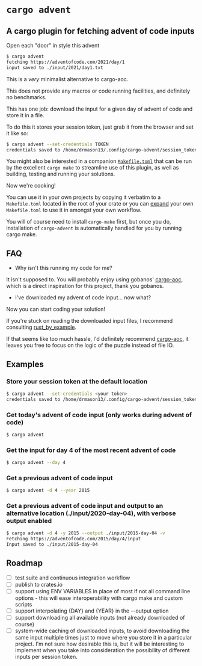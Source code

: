 # `cargo advent`

## A cargo plugin for fetching advent of code inputs

Open each "door" in style this advent

```sh
$ cargo advent
fetching https://adventofcode.com/2021/day/1
input saved to ./input/2021/day1.txt
```

This is a _very_ minimalist alternative to cargo-aoc.

This does not provide any macros or code running facilities, and definitely no benchmarks.

This has one job: download the input for a given day of advent of code and store it in a file.

To do this it stores your session token, just grab it from the browser and set it like so:

```sh
$ cargo advent --set-credentials TOKEN
credentials saved to /home/drmason13/.config/cargo-advent/session_token
```

You might also be interested in a companion [`Makefile.toml`](./Makefile.toml) that can be run by the excellent `cargo make` to streamline use of this plugin, as well as building, testing and running your solutions.

Now we're cooking!

You can use it in your own projects by copying it verbatim to a `Makefile.toml` located in the root of your crate or you can [expand]() your own `Makefile.toml` to use it in amongst your own workflow.

You will of course need to install `cargo-make` first, but once you do, installation of `cargo-advent` is automatically handled for you by running cargo make.

## FAQ

* Why isn't this running my code for me?

It isn't supposed to. You will probably enjoy using gobanos' [cargo-aoc](https://github.com/gobanos/cargo-aoc), which is a direct inspiration for this project, thank you gobanos.

* I've downloaded my advent of code input... now what?

Now you can start coding your solution!

If you're stuck on reading the downloaded input files, I recommend consulting [rust_by_example](https://doc.rust-lang.org/rust-by-example/std_misc/file/read_lines.html).

If that seems like too much hassle, I'd definitely recommend [cargo-aoc](https://github.com/gobanos/cargo-aoc), it leaves you free to focus on the logic of the puzzle instead of file IO.

## Examples

### Store your session token at the default location
```sh
$ cargo advent --set-credentials <your token>
credentials saved to /home/drmason13/.config/cargo-advent/session_token
```

### Get today's advent of code input (only works during advent of code)
```sh
$ cargo advent
```

### Get the input for day 4 of the most recent advent of code
```sh
$ cargo advent --day 4
```

### Get a previous advent of code input
```sh
$ cargo advent -d 4 --year 2015
```

### Get a previous advent of code input and output to an alternative location (./input/2020-day-04), with verbose output enabled
```sh
$ cargo advent -d 4 -y 2015 --output ./input/2015-day-04 -v
Fetching https://adventofcode.com/2015/day/4/input
Input saved to ./input/2015-day-04
```

## Roadmap

* [ ] test suite and continuous integration workflow
* [ ] publish to crates.io
* [ ] support using ENV VARIABLES in place of most if not all command line options - this will ease interoperability with cargo make and custom scripts
* [ ] support interpolating {DAY} and {YEAR} in the --output option
* [ ] support downloading all available inputs (not already downloaded of course)
* [ ] system-wide caching of downloaded inputs, to avoid downloading the same input multiple times just to move where you store it in a particular project.
      I'm not sure how desirable this is, but it will be interesting to implement when you take into consideration the possibility of different inputs per session token.